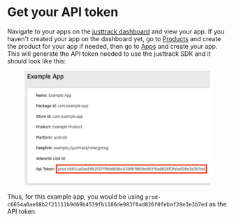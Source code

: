 # Get your API token

Navigate to your apps on the [justtrack dashboard](https://dashboard.justtrack.io/admin/apps) and view your app. If you haven't created your app on the dashboard yet, go to [Products](https://dashboard.justtrack.io/admin/products) and create the product for your app if needed, then go to [Apps](https://dashboard.justtrack.io/admin/apps) and create your app. This will generate the API token needed to use the justtrack SDK and it should look like this:

<figure><img src="../../.gitbook/assets/Screenshot 2023-09-15 at 14.03.31.png" alt="" width="563"><figcaption></figcaption></figure>

Thus, for this example app, you would be using `prod-c6654a0ae88b2f21111b9d69b4539fb1186de983f0ad826f0febaf28e3e3b7ed` as the API token.
